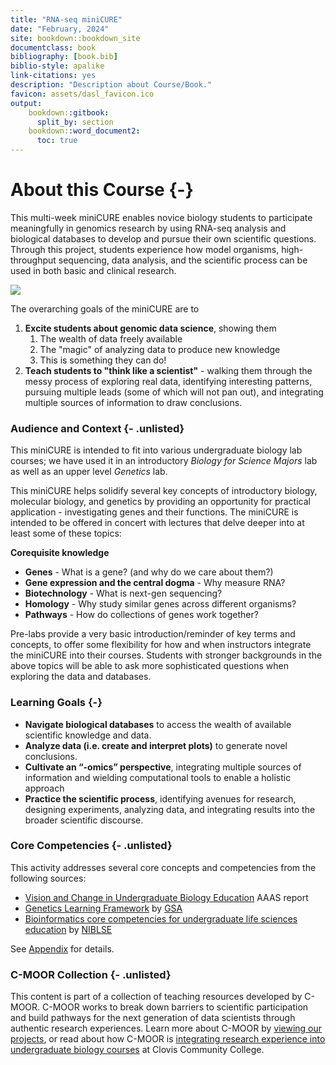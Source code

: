 ```yaml
---
title: "RNA-seq miniCURE"
date: "February, 2024"
site: bookdown::bookdown_site
documentclass: book
bibliography: [book.bib]
biblio-style: apalike
link-citations: yes
description: "Description about Course/Book."
favicon: assets/dasl_favicon.ico
output:
    bookdown::gitbook:
      split_by: section
    bookdown::word_document2:
      toc: true
---
```


# About this Course {-}

This multi-week miniCURE enables novice biology students to participate meaningfully in genomics research by using RNA-seq analysis and biological databases to develop and pursue their own scientific questions. Through this project, students experience how model organisms, high-throughput sequencing, data analysis, and the scientific process can be used in both basic and clinical research.

![](index_files/figure-docx//1rWH7VTcPV1juH0E9NI-X6evMIKzgn1MQKlf_CRzT73w_g1f734f625ef_0_30.png)

The overarching goals of the miniCURE are to

1. **Excite students about genomic data science**, showing them
    1. The wealth of data freely available
    1. The "magic" of analyzing data to produce new knowledge
    1. This is something they can do!
1. **Teach students to "think like a scientist"** - walking them through the messy process of exploring real data, identifying interesting patterns, pursuing multiple leads (some of which will not pan out), and integrating multiple sources of information to draw conclusions.

### Audience and Context {- .unlisted}

This miniCURE is intended to fit into various undergraduate biology lab courses; we have used it in an introductory *Biology for Science Majors* lab as well as an upper level *Genetics* lab.

This miniCURE helps solidify several key concepts of introductory biology, molecular biology, and genetics by providing an opportunity for practical application - investigating genes and their functions.  The miniCURE is intended to be offered in concert with lectures that delve deeper into at least some of these topics:

**Corequisite knowledge**

- **Genes** - What is a gene? (and why do we care about them?)
- **Gene expression and the central dogma** - Why measure RNA?
- **Biotechnology** - What is next-gen sequencing?
- **Homology** - Why study similar genes across different organisms?
- **Pathways** - How do collections of genes work together?

Pre-labs provide a very basic introduction/reminder of key terms and concepts, to offer some flexibility for how and when instructors integrate the miniCURE into their courses. Students with stronger backgrounds in the above topics will be able to ask more sophisticated questions when exploring the data and databases.


### Learning Goals {-}

- **Navigate biological databases** to access the wealth of available scientific knowledge and data.
- **Analyze data (i.e. create and interpret plots)** to generate novel conclusions.
- **Cultivate an “-omics” perspective**, integrating multiple sources of information and wielding computational tools to enable a holistic approach
- **Practice the scientific process**, identifying avenues for research, designing experiments, analyzing data, and integrating results into the broader scientific discourse.

### Core Competencies {- .unlisted}

This activity addresses several core concepts and competencies from the following sources:

  - [Vision and Change in Undergraduate Biology Education](https://visionandchange.org/) AAAS report
  - [Genetics Learning Framework](https://genetics-gsa.org/education/genetics-learning-framework/) by [GSA](https://genetics-gsa.org/)
  - [Bioinformatics core competencies for undergraduate life sciences education](https://doi.org/10.1371/journal.pone.0196878) by [NIBLSE](https://qubeshub.org/community/groups/niblse)

See [Appendix](#competencies-table) for details.


### C-MOOR Collection {- .unlisted}


This content is part of a collection of teaching resources developed by C-MOOR.  C-MOOR works to break down barriers to scientific participation and build pathways for the next generation of data scientists through authentic research experiences.  Learn more about C-MOOR by [viewing our projects](https://github.com/c-moor), or read about how C-MOOR is [integrating research experience into undergraduate biology courses](https://www.cloviscollege.edu/alumni-and-community/c-moor/c-moor.html) at Clovis Community College.
